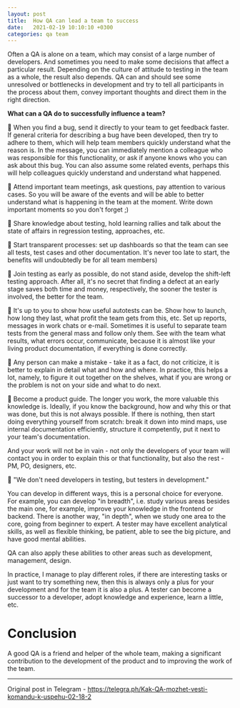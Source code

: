 ```yaml
---
layout: post
title:  How QA can lead a team to success
date:   2021-02-19 10:10:10 +0300
categories: qa team
---
```

Often a QA is alone on a team, which may consist of a large number of developers. And sometimes you need to make some decisions that affect a particular result. Depending on the culture of attitude to testing in the team as a whole, the result also depends. QA can and should see some unresolved or bottlenecks in development and try to tell all participants in the process about them, convey important thoughts and direct them in the right direction.

**What can a QA do to successfully influence a team?**

🔵 When you find a bug, send it directly to your team to get feedback faster. If general criteria for describing a bug have been developed, then try to adhere to them, which will help team members quickly understand what the reason is. In the message, you can immediately mention a colleague who was responsible for this functionality, or ask if anyone knows who you can ask about this bug. You can also assume some related events, perhaps this will help colleagues quickly understand and understand what happened.

🔵 Attend important team meetings, ask questions, pay attention to various cases. So you will be aware of the events and will be able to better understand what is happening in the team at the moment. Write down important moments so you don't forget ;)

🔵 Share knowledge about testing, hold learning rallies and talk about the state of affairs in regression testing, approaches, etc.

🔵 Start transparent processes: set up dashboards so that the team can see all tests, test cases and other documentation. It's never too late to start, the benefits will undoubtedly be for all team members)

🔵 Join testing as early as possible, do not stand aside, develop the shift-left testing approach. After all, it's no secret that finding a defect at an early stage saves both time and money, respectively, the sooner the tester is involved, the better for the team.

🔵 It's up to you to show how useful autotests can be. Show how to launch, how long they last, what profit the team gets from this, etc. Set up reports, messages in work chats or e-mail. Sometimes it is useful to separate team tests from the general mass and follow only them. See with the team what results, what errors occur, communicate, because it is almost like your living product documentation, if everything is done correctly.

🔵 Any person can make a mistake - take it as a fact, do not criticize, it is better to explain in detail what and how and where. In practice, this helps a lot, namely, to figure it out together on the shelves, what if you are wrong or the problem is not on your side and what to do next.

🔵 Become a product guide. The longer you work, the more valuable this knowledge is. Ideally, if you know the background, how and why this or that was done, but this is not always possible. If there is nothing, then start doing everything yourself from scratch: break it down into mind maps, use internal documentation efficiently, structure it competently, put it next to your team's documentation.

And your work will not be in vain - not only the developers of your team will contact you in order to explain this or that functionality, but also the rest - PM, PO, designers, etc.

🔵 "We don't need developers in testing, but testers in development."

You can develop in different ways, this is a personal choice for everyone. For example, you can develop "in breadth", i.e. study various areas besides the main one, for example, improve your knowledge in the frontend or backend. There is another way, "in depth", when we study one area to the core, going from beginner to expert. A tester may have excellent analytical skills, as well as flexible thinking, be patient, able to see the big picture, and have good mental abilities.

QA can also apply these abilities to other areas such as development, management, design.

In practice, I manage to play different roles, if there are interesting tasks or just want to try something new, then this is always only a plus for your development and for the team it is also a plus. A tester can become a successor to a developer, adopt knowledge and experience, learn a little, etc.

# Conclusion
A good QA is a friend and helper of the whole team, making a significant contribution to the development of the product and to improving the work of the team.

_________________
Original post in Telegram - <https://telegra.ph/Kak-QA-mozhet-vesti-komandu-k-uspehu-02-18-2>
